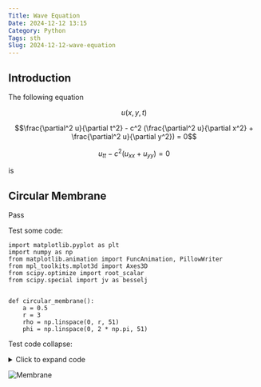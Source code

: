 ```yaml
---
Title: Wave Equation
Date: 2024-12-12 13:15
Category: Python
Tags: sth
Slug: 2024-12-12-wave-equation
---
```


## Introduction

<!-- PELICAN_BEGIN_SUMMARY -->
The following equation
<!-- PELICAN_END_SUMMARY -->

$$u(x, y, t)$$

$$\frac{\partial^2 u}{\partial t^2} - c^2 (\frac{\partial^2 u}{\partial x^2} + \frac{\partial^2 u}{\partial y^2}) = 0$$

$$u_{tt} - c^2 (u_{xx} + u_{yy}) = 0$$

is

## Circular Membrane

Pass

Test some code:

```{python}
import matplotlib.pyplot as plt
import numpy as np
from matplotlib.animation import FuncAnimation, PillowWriter
from mpl_toolkits.mplot3d import Axes3D
from scipy.optimize import root_scalar
from scipy.special import jv as besselj


def circular_membrane():
    a = 0.5
    r = 3
    rho = np.linspace(0, r, 51)
    phi = np.linspace(0, 2 * np.pi, 51)
```

Test code collapse:

<details>
<summary>Click to expand code</summary>

```{python}
import matplotlib.pyplot as plt
import numpy as np
from matplotlib.animation import FuncAnimation, PillowWriter
from mpl_toolkits.mplot3d import Axes3D
from scipy.optimize import root_scalar
from scipy.special import jv as besselj


def circular_membrane():
    a = 0.5
    r = 3
    rho = np.linspace(0, r, 51)
    phi = np.linspace(0, 2 * np.pi, 51)

    tmax = 30
    t = np.linspace(0, tmax, 100)
    N = 40

    # Find the first 40 positive zeros of the Bessel function J0
    mju = []
    for n in range(1, N + 1):
        zero = root_scalar(
            lambda x: besselj(0, x), bracket=[(n - 1) * np.pi, n * np.pi]
        )
        mju.append(zero.root)
    mju = np.array(mju)

    # Define the initial position function
    def tau(rho):
        return rho**2 * np.sin(np.pi * rho) ** 3

    # Solution function
    def solution(R, t):
        y = np.zeros_like(R)
        for m in range(N):
            s = tau(R[0, :]) * R[0, :] * besselj(0, mju[m] * R[0, :] / r)
            A0m = 4 * np.trapz(s, R[0, :]) / ((r**2) * (besselj(1, mju[m]) ** 2))
            y += A0m * np.cos(a * mju[m] * t / r) * besselj(0, mju[m] * R / r)
        return y

    # Create a grid of points
    R, p = np.meshgrid(rho, phi)
    X = R * np.cos(p)
    Y = R * np.sin(p)

    # Set up the figure and axis for animation
    fig = plt.figure()
    ax = fig.add_subplot(111, projection="3d")
    ax.set_xlim(-r, r)
    ax.set_ylim(-r, r)
    ax.set_zlim(-30, 30)
    ax.set_title("Circular membrane")
    ax.set_xlabel("x")
    ax.set_ylabel("y")
    ax.set_zlabel("u(x,y,t)")

    # Update function for FuncAnimation
    def update(frame):
        ax.clear()
        Z = solution(R, frame)
        # ax.plot_surface(X, Y, Z, cmap="viridis")
        ax.plot_surface(X, Y, Z, cmap="viridis", vmin=-30, vmax=30)
        ax.set_xlim(-r, r)
        ax.set_ylim(-r, r)
        ax.set_zlim(-30, 30)
        ax.set_title("Circular membrane")
        ax.set_xlabel("x")
        ax.set_ylabel("y")
        ax.set_zlabel("u(x,y,t)")

    # Create the animation
    anim = FuncAnimation(fig, update, frames=t, interval=50)

    # Save the animation in GIF format:
    anim.save("circular_membrane_animation.gif", writer="imagemagick", fps=20)

    plt.show()
```
</details>

![Membrane](/images/circular_membrane_animation.gif)
